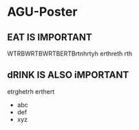 # AGU-Poster
## EAT IS IMPORTANT
WTRBWRTBWRTBERTBrtnhrtyh erthreth rth
## dRINK IS ALSO iMPORTANT
etrghetrh erthert
- abc
- def
- xyz
